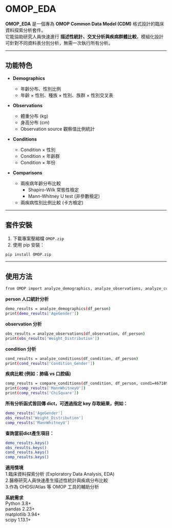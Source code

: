 # OMOP_EDA

**OMOP_EDA** 是一個專為 **OMOP Common Data Model (CDM)** 格式設計的臨床資料探索分析套件。  
它能協助研究人員快速進行 **描述性統計、交叉分析與疾病群體比較**，模組化設計可針對不同資料表分別分析，無需一次執行所有分析。  

---

## 功能特色

- **Demographics**  
  - 年齡分布、性別比例  
  - 年齡 × 性別、種族 × 性別、族群 × 性別交叉表  

- **Observations**  
  - 體重分布 (kg)  
  - 身高分布 (cm)  
  - Observation source 觀察值比例統計  

- **Conditions**  
  - Condition × 性別  
  - Condition × 年齡群  
  - Condition × 年份  

- **Comparisons**  
  - 兩疾病年齡分布比較  
    - Shapiro-Wilk 常態性檢定  
    - Mann-Whitney U test (非參數檢定)  
  - 兩疾病性別比例比較 (卡方檢定)  

---

## 套件安裝

1. 下載專案壓縮檔 `OMOP.zip`  
2. 使用 pip 安裝：  

```bash
pip install OMOP.zip
```

---

## 使用方法
```bash
from OMOP import analyze_demographics, analyze_observations, analyze_conditions, compare_conditions
```

**person 人口統計分析**
```bash
demo_results = analyze_demographics(df_person)
print(demo_results['AgeGender'])
```

**observation 分析**
```bash
obs_results = analyze_observations(df_observation, df_person)
print(obs_results['Weight_Distribution'])
```

**condition 分析**
```bash
cond_results = analyze_conditions(df_condition, df_person)
print(cond_results['Condition_Gender'])
```

**疾病比較 (例如：肺癌 vs 口腔癌)**
```bash
comp_results = compare_conditions(df_condition, df_person, cond1=46718999, cond2=46718920)
print(comp_results['MannWhitneyU'])
print(comp_results['ChiSquare'])
```

**所有分析函式皆回傳 dict，可透過指定 key 存取結果，例如：**
```bash
demo_results['AgeGender']
obs_results['Weight_Distribution'] 
comp_results['MannWhitneyU']
```

**查詢當前dict產生項目：**
```bash
demo_results.keys()
obs_results.keys()
cond_results.keys()
comp_results.keys()
```

**適用情境**  
1.臨床資料探索分析 (Exploratory Data Analysis, EDA)  
2.醫療研究人員快速產生描述性統計與疾病分布比較  
3.作為 OHDSI/Atlas 等 OMOP 工具的輔助分析  

**系統需求**  
Python 3.8+  
pandas 2.23+  
matplotlib 3.94+  
scipy 1.13.1+  

